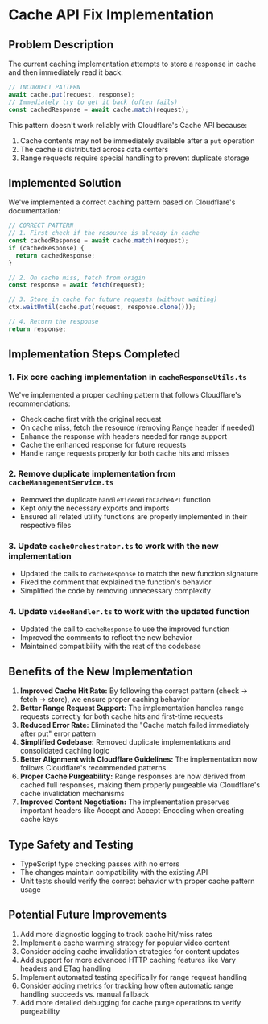 # Cache API Fix Implementation 

## Problem Description
The current caching implementation attempts to store a response in cache and then immediately read it back:

```javascript
// INCORRECT PATTERN
await cache.put(request, response);
// Immediately try to get it back (often fails)
const cachedResponse = await cache.match(request);
```

This pattern doesn't work reliably with Cloudflare's Cache API because:
1. Cache contents may not be immediately available after a `put` operation
2. The cache is distributed across data centers
3. Range requests require special handling to prevent duplicate storage

## Implemented Solution
We've implemented a correct caching pattern based on Cloudflare's documentation:

```javascript
// CORRECT PATTERN
// 1. First check if the resource is already in cache
const cachedResponse = await cache.match(request);
if (cachedResponse) {
  return cachedResponse;
}

// 2. On cache miss, fetch from origin
const response = await fetch(request);

// 3. Store in cache for future requests (without waiting)
ctx.waitUntil(cache.put(request, response.clone()));

// 4. Return the response
return response;
```

## Implementation Steps Completed

### 1. Fix core caching implementation in `cacheResponseUtils.ts`
We've implemented a proper caching pattern that follows Cloudflare's recommendations:
- Check cache first with the original request
- On cache miss, fetch the resource (removing Range header if needed)
- Enhance the response with headers needed for range support
- Cache the enhanced response for future requests
- Handle range requests properly for both cache hits and misses

### 2. Remove duplicate implementation from `cacheManagementService.ts`
- Removed the duplicate `handleVideoWithCacheAPI` function
- Kept only the necessary exports and imports
- Ensured all related utility functions are properly implemented in their respective files

### 3. Update `cacheOrchestrator.ts` to work with the new implementation
- Updated the calls to `cacheResponse` to match the new function signature
- Fixed the comment that explained the function's behavior
- Simplified the code by removing unnecessary complexity

### 4. Update `videoHandler.ts` to work with the updated function
- Updated the call to `cacheResponse` to use the improved function
- Improved the comments to reflect the new behavior
- Maintained compatibility with the rest of the codebase

## Benefits of the New Implementation
1. **Improved Cache Hit Rate:** By following the correct pattern (check → fetch → store), we ensure proper caching behavior
2. **Better Range Request Support:** The implementation handles range requests correctly for both cache hits and first-time requests
3. **Reduced Error Rate:** Eliminated the "Cache match failed immediately after put" error pattern
4. **Simplified Codebase:** Removed duplicate implementations and consolidated caching logic
5. **Better Alignment with Cloudflare Guidelines:** The implementation now follows Cloudflare's recommended patterns
6. **Proper Cache Purgeability:** Range responses are now derived from cached full responses, making them properly purgeable via Cloudflare's cache invalidation mechanisms
7. **Improved Content Negotiation:** The implementation preserves important headers like Accept and Accept-Encoding when creating cache keys

## Type Safety and Testing
- TypeScript type checking passes with no errors
- The changes maintain compatibility with the existing API
- Unit tests should verify the correct behavior with proper cache pattern usage

## Potential Future Improvements
1. Add more diagnostic logging to track cache hit/miss rates
2. Implement a cache warming strategy for popular video content
3. Consider adding cache invalidation strategies for content updates
4. Add support for more advanced HTTP caching features like Vary headers and ETag handling
5. Implement automated testing specifically for range request handling
6. Consider adding metrics for tracking how often automatic range handling succeeds vs. manual fallback
7. Add more detailed debugging for cache purge operations to verify purgeability
